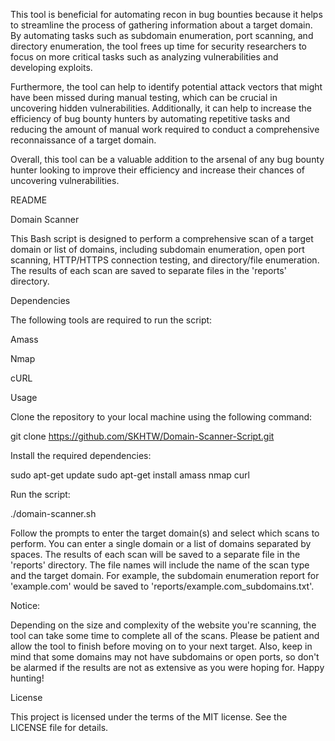 This tool is beneficial for automating recon in bug bounties because it helps to streamline the process of gathering information about a target domain. By automating tasks such as subdomain enumeration, port scanning, and directory enumeration, the tool frees up time for security researchers to focus on more critical tasks such as analyzing vulnerabilities and developing exploits.

Furthermore, the tool can help to identify potential attack vectors that might have been missed during manual testing, which can be crucial in uncovering hidden vulnerabilities. Additionally, it can help to increase the efficiency of bug bounty hunters by automating repetitive tasks and reducing the amount of manual work required to conduct a comprehensive reconnaissance of a target domain.

Overall, this tool can be a valuable addition to the arsenal of any bug bounty hunter looking to improve their efficiency and increase their chances of uncovering vulnerabilities.


README

Domain Scanner

This Bash script is designed to perform a comprehensive scan of a target domain or list of domains, including subdomain enumeration, open port scanning, HTTP/HTTPS connection testing, and directory/file enumeration. The results of each scan are saved to separate files in the 'reports' directory.

Dependencies

The following tools are required to run the script:

Amass

Nmap

cURL



Usage

Clone the repository to your local machine using the following command:

git clone https://github.com/SKHTW/Domain-Scanner-Script.git

Install the required dependencies:

sudo apt-get update
sudo apt-get install amass nmap curl

Run the script:

./domain-scanner.sh

Follow the prompts to enter the target domain(s) and select which scans to perform. You can enter a single domain or a list of domains separated by spaces.
The results of each scan will be saved to a separate file in the 'reports' directory. The file names will include the name of the scan type and the target domain. For example, the subdomain enumeration report for 'example.com' would be saved to 'reports/example.com_subdomains.txt'.

Notice:

Depending on the size and complexity of the website you're scanning, the tool can take some time to complete all of the scans. Please be patient and allow the tool to finish before moving on to your next target. Also, keep in mind that some domains may not have subdomains or open ports, so don't be alarmed if the results are not as extensive as you were hoping for. Happy hunting!


License

This project is licensed under the terms of the MIT license. See the LICENSE file for details.
